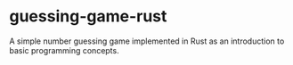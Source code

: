 # guessing-game-rust
A simple number guessing game implemented in Rust as an introduction to basic programming concepts.
